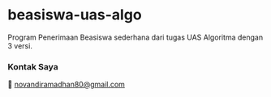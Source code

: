 # beasiswa-uas-algo
Program Penerimaan Beasiswa sederhana dari tugas UAS Algoritma dengan 3 versi.

### Kontak Saya
:e-mail: novandiramadhan80@gmail.com
